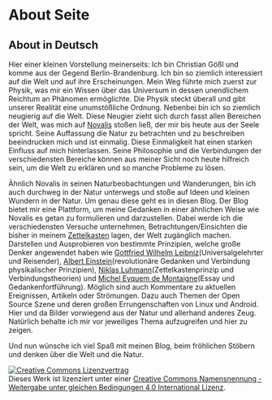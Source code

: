 # About Seite

## About in Deutsch

Hier einer kleinen Vorstellung meinerseits: Ich bin Christian Gößl und komme aus der Gegend Berlin-Brandenburg. Ich bin so ziemlich interessiert auf die Welt und auf ihre Erscheinungen. Mein Weg führte mich zuerst zur Physik, was mir ein Wissen über das Universum in dessen unendlichem Reichtum an Phänomen ermöglichte. Die Physik steckt überall und gibt unserer Realität eine unumstößliche Ordnung. Nebenbei bin ich so ziemlich neugierig auf die Welt. Diese Neugier zieht sich durch fasst allen Bereichen der Welt, was mich auf [Novalis](https://de.wikipedia.org/wiki/Novalis) stoßen ließ, der mir bis heute aus der Seele spricht. Seine Auffassung die Natur zu betrachten und zu beschreiben beeindrucken mich und ist einmalig. Diese Einmaligkeit hat einen starken Einfluss auf mich hinterlassen. Seine Philosophie und die Verbindungen der verschiedensten Bereiche können aus meiner Sicht noch heute hilfreich sein, um die Welt zu erklären und so manche Probleme zu lösen.

Ähnlich Novalis in seinen Naturbeobachtungen und Wanderungen, bin ich auch durchweg in der Natur unterwegs und stoße auf Ideen und kleinen Wundern in der Natur. Um genau diese geht es in diesen Blog. Der Blog bietet mir eine Plattform, um meine Gedanken in einer ähnlichen Weise wie Novalis es getan zu formulieren und darzustellen. Dabei werde ich die verschiedensten Versuche unternehmen, Betrachtungen/Einsichten die bisher in meinem [Zettelkasten](https://de.wikipedia.org/wiki/Zettelkasten) lagen, der Welt zugänglich machen. Darstellen und Ausprobieren von bestimmte Prinzipien, welche große Denker angewendet haben wie [Gottfried Wilhelm Leibniz](https://de.wikipedia.org/wiki/Gottfried_Wilhelm_Leibniz)</a>(Universalgelehrter und Reisender), [Albert Einstein](https://de.wikipedia.org/wiki/Albert_Einstein)</a>(revolutionäre Gedanken und Verbindung physikalischer Prinzipien), [Niklas Luhmann](https://de.wikipedia.org/wiki/Niklas_Luhmann)</a>(Zettelkastenprinzip und Verbindungstheorien) und [Michel Eyquem de Montaigne](https://de.wikipedia.org/wiki/Michel_de_Montaigne)(Essay und Gedankenfortführung). Möglich sind auch Kommentare zu aktuellen Ereignissen, Artikeln oder Strömungen. Dazu auch Themen der Open Source Szene und deren großen Errungenschaften von Linux und Android. Hier und da Bilder vorwiegend aus der Natur und allerhand anderes Zeug. Natürlich behalte ich mir vor jeweiliges Thema aufzugreifen und hier zu zeigen.

Und nun wünsche ich viel Spaß mit meinen Blog, beim fröhlichen Stöbern und denken über die Welt und die Natur.

<a rel="license" href="http://creativecommons.org/licenses/by-sa/4.0/"><img alt="Creative Commons Lizenzvertrag" style="border-width:0" src="https://i.creativecommons.org/l/by-sa/4.0/88x31.png" /></a><br />Dieses Werk ist lizenziert unter einer <a rel="license" href="http://creativecommons.org/licenses/by-sa/4.0/">Creative Commons Namensnennung - Weitergabe unter gleichen Bedingungen 4.0 International Lizenz</a>.